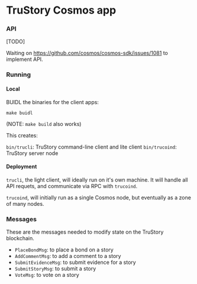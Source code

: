 # TruStory Cosmos app

### API

[TODO]

Waiting on https://github.com/cosmos/cosmos-sdk/issues/1081 to implement API.

### Running

#### Local

BUIDL the binaries for the client apps:

`make buidl`

(NOTE: `make build` also works)

This creates:

`bin/trucli`: TruStory command-line client and lite client
`bin/trucoind`: TruStory server node

#### Deployment

`trucli`, the light client, will ideally run on it's own machine. It will handle all
API requets, and communicate via RPC with `trucoind`.

`trucoind`, will initially run as a single Cosmos node, but eventually as a zone of many nodes.

### Messages

These are the messages needed to modify state on the TruStory blockchain.

- `PlaceBondMsg`: to place a bond on a story
- `AddCommentMsg`: to add a comment to a story
- `SubmitEvidenceMsg`: to submit evidence for a story
- `SubmitStoryMsg`: to submit a story
- `VoteMsg`: to vote on a story
